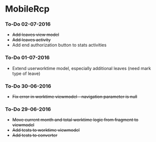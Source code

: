 # MobileRcp

### To-Do 02-07-2016

 - ~~Add leaves view model~~
 - ~~Add leaves activity~~
 - Add end authorization button to stats activities

### To-Do 01-07-2016

 - Extend userworktime model, especially additional leaves (need mark type of leave)

### To-Do 30-06-2016

 - ~~Fix error in worktime viewmodel - navigation parameter is null~~

### To-Do 29-06-2016

 - ~~Move current month and total worktime logic from fragment to viewmodel~~
 - ~~Add tests to worktime viewmodel~~
 - ~~Add tests to converter~~